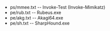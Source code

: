 - ps/mmee.txt -- Invoke-Test (Invoke-Mimikatz)
- pe/rub.txt -- Rubeus.exe
- pe/akg.txt -- Akagi64.exe
- pe/sh.txt -- SharpHound.exe
